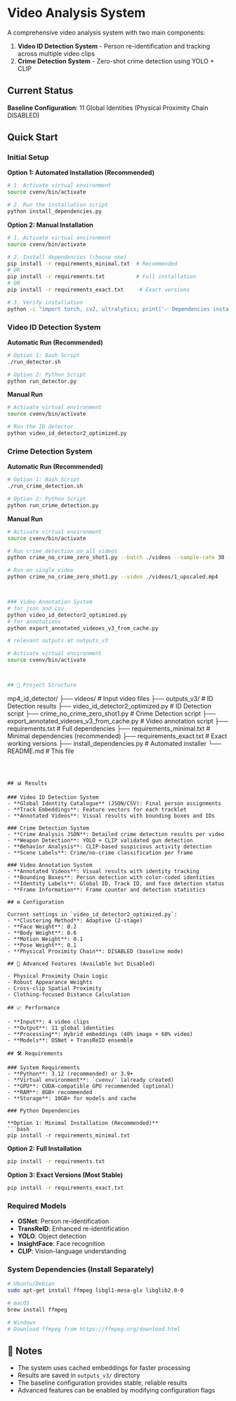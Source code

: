 # Video Analysis System

A comprehensive video analysis system with two main components:
1. **Video ID Detection System** - Person re-identification and tracking across multiple video clips
2. **Crime Detection System** - Zero-shot crime detection using YOLO + CLIP

##  Current Status

**Baseline Configuration**: 11 Global Identities (Physical Proximity Chain DISABLED)


##  Quick Start

### Initial Setup

**Option 1: Automated Installation (Recommended)**
```bash
# 1. Activate virtual environment
source cvenv/bin/activate

# 2. Run the installation script
python install_dependencies.py
```

**Option 2: Manual Installation**
```bash
# 1. Activate virtual environment
source cvenv/bin/activate

# 2. Install dependencies (choose one)
pip install -r requirements_minimal.txt  # Recommended
# OR
pip install -r requirements.txt          # Full installation
# OR  
pip install -r requirements_exact.txt     # Exact versions

# 3. Verify installation
python -c "import torch, cv2, ultralytics; print('✅ Dependencies installed successfully!')"
```

### Video ID Detection System

**Automatic Run (Recommended)**
```bash
# Option 1: Bash Script
./run_detector.sh

# Option 2: Python Script
python run_detector.py
```

**Manual Run**
```bash
# Activate virtual environment
source cvenv/bin/activate

# Run the ID detector
python video_id_detector2_optimized.py
```

### Crime Detection System

**Automatic Run (Recommended)**
```bash
# Option 1: Bash Script
./run_crime_detection.sh

# Option 2: Python Script
python run_crime_detection.py
```

**Manual Run**
```bash
# Activate virtual environment
source cvenv/bin/activate

# Run crime detection on all videos
python crime_no_crime_zero_shot1.py --batch ./videos --sample-rate 30 --threshold 0.5

# Run on single video
python crime_no_crime_zero_shot1.py --video ./videos/1_upscaled.mp4



### Video Annotation System
# for json and csv 
python video_id_detector2_optimized.py 
# for annotations 
python export_annotated_videoes_v3_from_cache.py

# relevant outputs at outputs_v3

# Activate virtual environment
source cvenv/bin/activate



## 📁 Project Structure

```
mp4_id_detector/
├── videos/                          # Input video files
├── outputs_v3/                      # ID Detection results
├── video_id_detector2_optimized.py  # ID Detection script
├── crime_no_crime_zero_shot1.py     # Crime Detection script
├── export_annotated_videoes_v3_from_cache.py  # Video annotation script
├── requirements.txt                 # Full dependencies
├── requirements_minimal.txt         # Minimal dependencies (recommended)
├── requirements_exact.txt          # Exact working versions
├── install_dependencies.py       # Automated installer
└── README.md                        # This file
```



## 📊 Results

### Video ID Detection System
- **Global Identity Catalogue** (JSON/CSV): Final person assignments
- **Track Embeddings**: Feature vectors for each tracklet
- **Annotated Videos**: Visual results with bounding boxes and IDs

### Crime Detection System
- **Crime Analysis JSON**: Detailed crime detection results per video
- **Weapon Detection**: YOLO + CLIP validated gun detection
- **Behavior Analysis**: CLIP-based suspicious activity detection
- **Scene Labels**: Crime/no-crime classification per frame

### Video Annotation System
- **Annotated Videos**: Visual results with identity tracking
- **Bounding Boxes**: Person detection with color-coded identities
- **Identity Labels**: Global ID, Track ID, and face detection status
- **Frame Information**: Frame counter and detection statistics

## ⚙️ Configuration

Current settings in `video_id_detector2_optimized.py`:
- **Clustering Method**: Adaptive (2-stage)
- **Face Weight**: 0.2
- **Body Weight**: 0.6
- **Motion Weight**: 0.1
- **Pose Weight**: 0.1
- **Physical Proximity Chain**: DISABLED (baseline mode)

## 🔧 Advanced Features (Available but Disabled)

- Physical Proximity Chain Logic
- Robust Appearance Weights
- Cross-clip Spatial Proximity
- Clothing-focused Distance Calculation

## 📈 Performance

- **Input**: 4 video clips
- **Output**: 11 global identities
- **Processing**: Hybrid embeddings (40% image + 60% video)
- **Models**: OSNet + TransReID ensemble

## 🛠️ Requirements

### System Requirements
- **Python**: 3.12 (recommended) or 3.9+
- **Virtual environment**: `cvenv/` (already created)
- **GPU**: CUDA-compatible GPU recommended (optional)
- **RAM**: 8GB+ recommended
- **Storage**: 10GB+ for models and cache

### Python Dependencies

**Option 1: Minimal Installation (Recommended)**
```bash
pip install -r requirements_minimal.txt
```

**Option 2: Full Installation**
```bash
pip install -r requirements.txt
```

**Option 3: Exact Versions (Most Stable)**
```bash
pip install -r requirements_exact.txt
```

### Required Models
- **OSNet**: Person re-identification
- **TransReID**: Enhanced re-identification
- **YOLO**: Object detection
- **InsightFace**: Face recognition
- **CLIP**: Vision-language understanding

### System Dependencies (Install Separately)
```bash
# Ubuntu/Debian
sudo apt-get install ffmpeg libgl1-mesa-glx libglib2.0-0

# macOS
brew install ffmpeg

# Windows
# Download ffmpeg from https://ffmpeg.org/download.html
```

## 📝 Notes

- The system uses cached embeddings for faster processing
- Results are saved in `outputs_v3/` directory
- The baseline configuration provides stable, reliable results
- Advanced features can be enabled by modifying configuration flags
